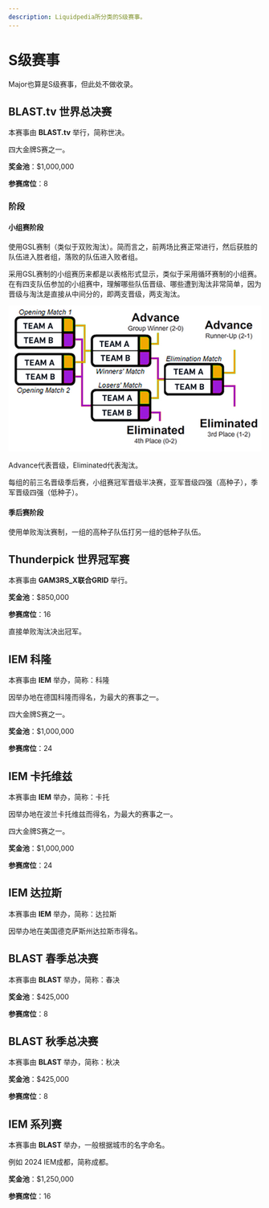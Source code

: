 ```yaml
---
description: Liquidpedia所分类的S级赛事。
---
```


# S级赛事

Major也算是S级赛事，但此处不做收录。

## BLAST.tv 世界总决赛

本赛事由 **BLAST.tv** 举行，简称世决。

四大金牌S赛之一。

**奖金池**：$1,000,000

**参赛席位**：8

### 阶段

#### 小组赛阶段

使用GSL赛制（类似于双败淘汰）。简而言之，前两场比赛正常进行，然后获胜的队伍进入胜者组，落败的队伍进入败者组。

采用GSL赛制的小组赛历来都是以表格形式显示，类似于采用循环赛制的小组赛。在有四支队伍参加的小组赛中，理解哪些队伍晋级、哪些遭到淘汰非常简单，因为晋级与淘汰是直接从中间分的，即两支晋级，两支淘汰。

![如图所示](image.png)

Advance代表晋级，Eliminated代表淘汰。

每组的前三名晋级季后赛，小组赛冠军晋级半决赛，亚军晋级四强（高种子），季军晋级四强（低种子）。

#### 季后赛阶段

使用单败淘汰赛制，一组的高种子队伍打另一组的低种子队伍。

## Thunderpick 世界冠军赛

本赛事由 **GAM3RS_X联合GRID** 举行。

**奖金池**：$850,000

**参赛席位**：16

直接单败淘汰决出冠军。

## IEM 科隆

本赛事由 **IEM** 举办，简称：科隆

因举办地在德国科隆而得名，为最大的赛事之一。

四大金牌S赛之一。

**奖金池**：$1,000,000

**参赛席位**：24

## IEM 卡托维兹

本赛事由 **IEM** 举办，简称：卡托

因举办地在波兰卡托维兹而得名，为最大的赛事之一。

四大金牌S赛之一。

**奖金池**：$1,000,000

**参赛席位**：24

## IEM 达拉斯

本赛事由 **IEM** 举办，简称：达拉斯

因举办地在美国德克萨斯州达拉斯市得名。

## BLAST 春季总决赛

本赛事由 **BLAST** 举办，简称：春决

**奖金池**：$425,000

**参赛席位**：8

## BLAST 秋季总决赛

本赛事由 **BLAST** 举办，简称：秋决

**奖金池**：$425,000

**参赛席位**：8

## IEM 系列赛

本赛事由 **BLAST** 举办，一般根据城市的名字命名。

例如 2024 IEM成都，简称成都。

**奖金池**：$1,250,000

**参赛席位**：16

